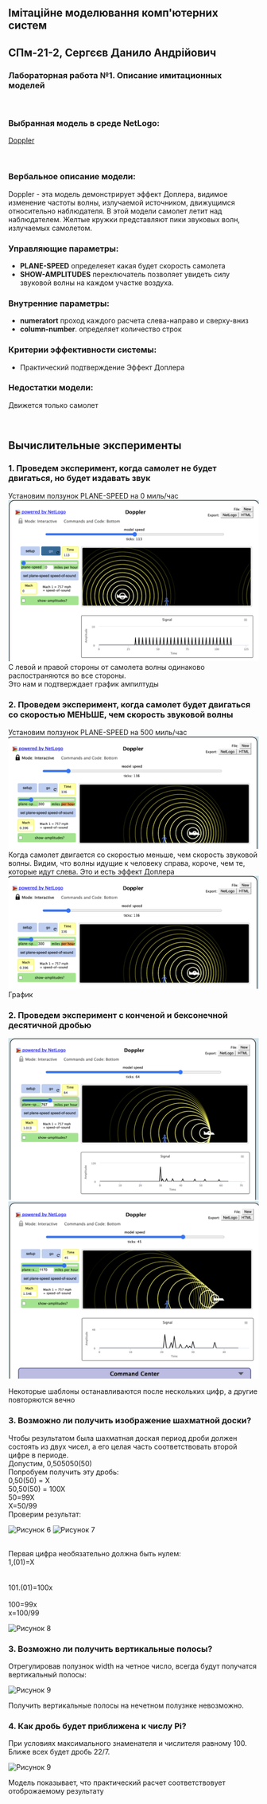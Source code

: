 ## Імітаційне моделювання комп'ютерних систем
## СПм-21-2, **Сергєєв Данило Андрійович**
### Лабораторная работа №**1**. Описание имитационных моделей

<br>

### Выбранная модель в среде NetLogo:
[Doppler](http://www.netlogoweb.org/launch#http://www.netlogoweb.org/assets/modelslib/Sample%20Models/Chemistry%20&%20Physics/Waves/Unverified/Doppler.nlogo)

<br>

### Вербальное описание модели:
Doppler - эта модель демонстрирует эффект Доплера, видимое изменение частоты волны, излучаемой источником, движущимся относительно наблюдателя.
В этой модели самолет летит над наблюдателем. Желтые кружки представляют пики звуковых волн, излучаемых самолетом.


### Управляющие параметры:
- **PLANE-SPEED** определеяет какая будет скорость самолета
- **SHOW-AMPLITUDES**  переключатель позволяет увидеть силу звуковой волны на каждом участке воздуха.

### Внутренние параметры:
- **numeratort** проход каждого расчета слева-направо и сверху-вниз
- **column-number**. определяет количество строк

### Критерии эффективности системы:
- Практический подтверждение Эффект Доплера 

### Недостатки модели:
Движется только самолет

<br>

## Вычислительные эксперименты

### 1. Проведем  эксперимент, когда самолет не будет двигаться, но будет издавать звук
Установим ползунок PLANE-SPEED на 0 миль/час
<br>
![Рисунок 1](рис0.png)
С левой и правой стороны от самолета волны одинаково распостраняются во все стороны.
<br> Это нам и подтверждает график  ампилтуды

### 2. Проведем  эксперимент, когда самолет будет двигаться со скоростью МЕНЬШЕ, чем скорость звуковой волны
Установим ползунок PLANE-SPEED на 500 миль/час
<br>
![Рисунок 1](рис1.png)
<br>
Когда самолет двигается со скоростью меньше, чем скорость звуковой волны. Видим, что волны идущие к человеку справа, короче, чем те, которые идут слева. Это и есть эффект Доплера
![Рисунок 1](рис1.png)
<br>
График

### 2. Проведем эксперимент с конченой и бексонечной десятичной дробью
![Рисунок 4](рис4.png)
![Рисунок 5](рис5.png)

Некоторые шаблоны останавливаются после нескольких цифр, а другие повторяются вечно

### 3. Возможно ли получить изображение шахматной доски?

Чтобы результатом была шахматная доская период дроби должен состоять из двух чисел, а его целая часть соответствовать второй цифре в периоде.
<br>Допустим, 0,505050(50)
<br>Попробуем получить эту дробь:
<br>0,50(50) = Х
<br>50,50(50) = 100Х
<br>50=99Х
<br>Х=50/99
<br>Проверим результат:

![Рисунок 6](рис6.png)
![Рисунок 7](рис7.png)

<br>Первая цифра необязательно должна быть нулем:
<br>1,(01)=Х
<br><br><br>101.(01)=100х
<br><br>100=99х
<br>х=100/99

![Рисунок 8](рис8.png)

### 3. Возможно ли получить вертикальные полосы?
Отрегулировав полузнок width на четное число, всегда будут получатся вертикальный полосы: 

![Рисунок 9](рис9.png)

Получить вертикальные полосы на нечетном полузнке невозможно.

### 4. Как дробь будет приближена к числу Pi?
При условиях максимального знаменателя и числителя равному 100. Ближе всех будет дробь 22/7.

![Рисунок 9](рис10.png)

Модель показывает, что практический расчет соответствовует отоброжаемому результату

